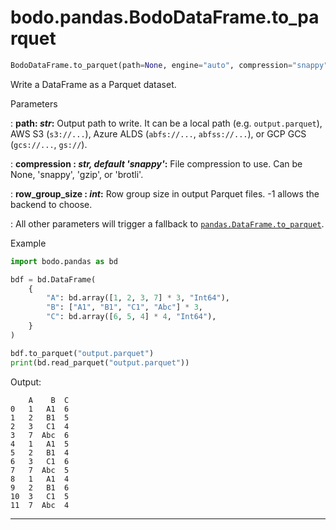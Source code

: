 # bodo.pandas.BodoDataFrame.to\_parquet
``` py
BodoDataFrame.to_parquet(path=None, engine="auto", compression="snappy", index=None, partition_cols=None, storage_options=None, row_group_size=-1, **kwargs)
```
Write a DataFrame as a Parquet dataset.

<p class="api-header">Parameters</p>

: __path: *str*:__ Output path to write. It can be a local path (e.g. `output.parquet`), AWS S3 (`s3://...`), Azure ALDS (`abfs://...`, `abfss://...`), or GCP GCS (`gcs://...`, `gs://`).

: __compression : *str, default 'snappy'*:__ File compression to use. Can be None, 'snappy', 'gzip', or 'brotli'.

: __row_group_size : *int*:__ Row group size in output Parquet files. -1 allows the backend to choose.

: All other parameters will trigger a fallback to [`pandas.DataFrame.to_parquet`](https://pandas.pydata.org/docs/reference/api/pandas.DataFrame.to_parquet.html).


<p class="api-header">Example</p>

``` py
import bodo.pandas as bd

bdf = bd.DataFrame(
    {
        "A": bd.array([1, 2, 3, 7] * 3, "Int64"),
        "B": ["A1", "B1", "C1", "Abc"] * 3,
        "C": bd.array([6, 5, 4] * 4, "Int64"),
    }
)

bdf.to_parquet("output.parquet")
print(bd.read_parquet("output.parquet"))
```

Output:
```
    A    B  C
0   1   A1  6
1   2   B1  5
2   3   C1  4
3   7  Abc  6
4   1   A1  5
5   2   B1  4
6   3   C1  6
7   7  Abc  5
8   1   A1  4
9   2   B1  6
10  3   C1  5
11  7  Abc  4
```

---